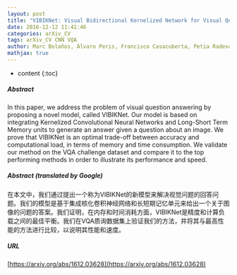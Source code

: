 ```yaml
---
layout: post
title: "VIBIKNet: Visual Bidirectional Kernelized Network for Visual Question Answering"
date: 2016-12-12 11:41:46
categories: arXiv_CV
tags: arXiv_CV CNN VQA
author: Marc Bolaños, Álvaro Peris, Francisco Casacuberta, Petia Radeva
mathjax: true
---
```


* content
{:toc}

##### Abstract
In this paper, we address the problem of visual question answering by proposing a novel model, called VIBIKNet. Our model is based on integrating Kernelized Convolutional Neural Networks and Long-Short Term Memory units to generate an answer given a question about an image. We prove that VIBIKNet is an optimal trade-off between accuracy and computational load, in terms of memory and time consumption. We validate our method on the VQA challenge dataset and compare it to the top performing methods in order to illustrate its performance and speed.

##### Abstract (translated by Google)
在本文中，我们通过提出一个称为VIBIKNet的新模型来解决视觉问题的回答问题。我们的模型是基于集成核化卷积神经网络和长短期记忆单元来给出一个关于图像的问题的答案。我们证明，在内存和时间消耗方面，VIBIKNet是精度和计算负载之间的最佳平衡。我们在VQA质询数据集上验证我们的方法，并将其与最高性能的方法进行比较，以说明其性能和速度。

##### URL
[https://arxiv.org/abs/1612.03628](https://arxiv.org/abs/1612.03628)

